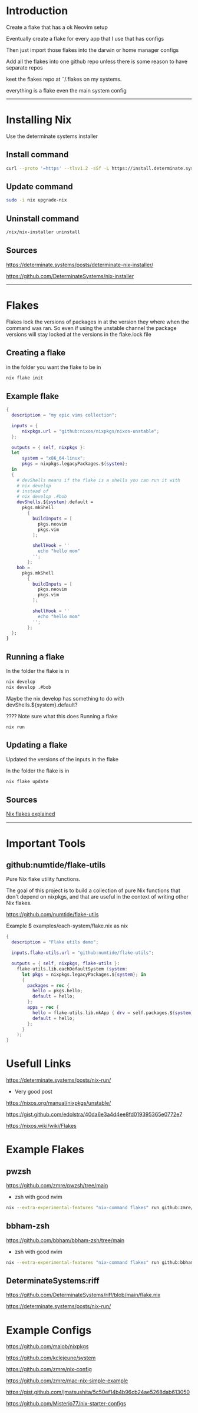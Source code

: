 # Introduction

Create a flake that has a ok Neovim setup

Eventually create a flake for every app that I use that has configs

Then just import those flakes into the darwin or home manager configs

Add all the flakes into one github repo unless there is some reason to have separate repos

keet the flakes repo at ˜/.flakes on my systems.

everything is a flake even the main system config

---

# Installing Nix

Use the determinate systems installer

## Install command

```bash
curl --proto '=https' --tlsv1.2 -sSf -L https://install.determinate.systems/nix | sh -s -- install
```

## Update command

```bash
sudo -i nix upgrade-nix
```

## Uninstall command

```bash
/nix/nix-installer uninstall
```

## Sources

https://determinate.systems/posts/determinate-nix-installer/

https://github.com/DeterminateSystems/nix-installer

---


# Flakes

Flakes lock the versions of packages in at the version they where when the command was ran. 
So even if using the unstable channel the package versions will stay locked at the versions in the flake.lock file

## Creating a flake

in the folder you want the flake to be in

```bash
nix flake init 
```

## Example flake

```nix
{
  description = "my epic vims collection";

  inputs = {
      nixpkgs.url = "github:nixos/nixpkgs/nixos-unstable";
  };

  outputs = { self, nixpkgs }:
  let
      system = "x86_64-linux";
      pkgs = nixpkgs.legacyPackages.${system};
  in
  {
    # devShells means if the flake is a shells you can run it with
    # nix develop
    # instead of
    # nix develop .#bob
    devShells.${system}.default =
      pkgs.mkShell
        {
          buildInputs = [
            pkgs.neovim
            pkgs.vim
          ];

          shellHook = ''
            echo "hello mom"
          '';
        };
    bob =
      pkgs.mkShell
        {
          buildInputs = [
            pkgs.neovim
            pkgs.vim
          ];

          shellHook = ''
            echo "hello mom"
          '';
        };
  };
}
```

## Running a flake

In the folder the flake is in

```bash
nix develop
nix develop .#bob
```

Maybe the nix develop has something to do with devShells.${system}.default?

???? Note sure what this does Running a flake
```
nix run 
```

## Updating a flake

Updated the versions of the inputs in the flake

In the folder the flake is in

```bash
nix flake update
```

## Sources

[Nix flakes explained](https://www.youtube.com/watch?v=S3VBi6kHw5c)

---

# Important Tools

## github:numtide/flake-utils

Pure Nix flake utility functions.

The goal of this project is to build a collection of pure Nix functions that don't depend on nixpkgs, and that are useful in the context of writing other Nix flakes.

https://github.com/numtide/flake-utils

Example
$ examples/each-system/flake.nix as nix

```nix
{
  description = "Flake utils demo";

  inputs.flake-utils.url = "github:numtide/flake-utils";

  outputs = { self, nixpkgs, flake-utils }:
    flake-utils.lib.eachDefaultSystem (system:
      let pkgs = nixpkgs.legacyPackages.${system}; in
      {
        packages = rec {
          hello = pkgs.hello;
          default = hello;
        };
        apps = rec {
          hello = flake-utils.lib.mkApp { drv = self.packages.${system}.hello; };
          default = hello;
        };
      }
    );
}
```


# Usefull Links

https://determinate.systems/posts/nix-run/

- Very good post

https://nixos.org/manual/nixpkgs/unstable/

https://gist.github.com/edolstra/40da6e3a4d4ee8fd019395365e0772e7

https://nixos.wiki/wiki/Flakes

# Example Flakes

## pwzsh

https://github.com/zmre/pwzsh/tree/main

- zsh with good nvim

```bash
nix --extra-experimental-features "nix-command flakes" run github:zmre/pwzsh
```

## bbham-zsh

https://github.com/bbham/bbham-zsh/tree/main

- zsh with good nvim

```bash
nix --extra-experimental-features "nix-command flakes" run github:bbham/bbham-zsh --no-write-lock-file
```

## DeterminateSystems:riff

https://github.com/DeterminateSystems/riff/blob/main/flake.nix

https://determinate.systems/posts/nix-run/



# Example Configs

https://github.com/malob/nixpkgs

https://github.com/kclejeune/system

https://github.com/zmre/nix-config

https://github.com/zmre/mac-nix-simple-example

https://gist.github.com/jmatsushita/5c50ef14b4b96cb24ae5268dab613050

https://github.com/Misterio77/nix-starter-configs
